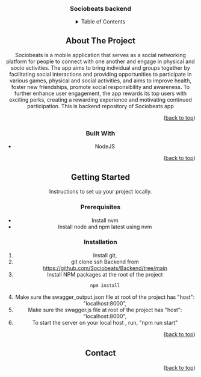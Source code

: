 
<a name="readme-top"></a>

<!-- PROJECT LOGO -->
<br />
<div align="center">
  <!-- <a href="https://url">
    <img src="images/logo.png" alt="Logo" width="80" height="80">
  </a> -->

  <h3 align="center">Sociobeats backend</h3>

<!-- TABLE OF CONTENTS -->
<details>
  <summary>Table of Contents</summary>
  <ol>
    <li>
      <a href="#about-the-project">About The Project</a>
      <ul>
        <li><a href="#built-with">Built With</a></li>
      </ul>
    </li>
    <li>
      <a href="#getting-started">Getting Started</a>
      <ul>
        <li><a href="#prerequisites">Prerequisites</a></li>
        <li><a href="#installation">Installation</a></li>
      </ul>
    </li>
    <li><a href="#contact">Contact</a></li>
  </ol>
</details>



<!-- ABOUT THE PROJECT -->
## About The Project

<!-- [![Product Name Screen Shot][product-screenshot]](https://example.com) -->

Sociobeats is a mobile application that serves as a social networking platform for people to connect with one another and engage in physical and socio activities. The app aims to bring individual and groups together by facilitating social interactions and providing opportunities to participate in various games, physical and social activities, and aims to improve health, foster new friendships, promote social responsibility and awareness.  To further enhance user engagement, the app rewards its top users with exciting perks, creating a rewarding experience and motivating continued participation.
This is backend repository of Sociobeats app

<p align="right">(<a href="#readme-top">back to top</a>)</p>



### Built With

* NodeJS


<p align="right">(<a href="#readme-top">back to top</a>)</p>



<!-- GETTING STARTED -->
## Getting Started

Instructions to set up your project locally.


### Prerequisites

* Install nvm
* Install node and npm latest using nvm
 

### Installation


1. Install git, 
2. git clone ssh Backend from https://github.com/Sociobeats/Backend/tree/main 
3. Install NPM packages at the root of the project
   ```sh
   npm install
   ```
4. Make sure the swagger_output.json file at root of the project has "host": "localhost:8000",
5. Make sure the swagger.js file at root of the project has "host": "localhost:8000",
6. To start the server on your local host , run, "npm run start" 

<p align="right">(<a href="#readme-top">back to top</a>)</p>





<!-- CONTACT -->
## Contact


<p align="right">(<a href="#readme-top">back to top</a>)</p>

